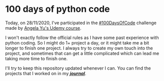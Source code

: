 # 100 days of python code


Today, on 28/11/2020, I've participated in the [#100DaysOfCode](https://www.100daysofcode.com) challenge made by [Angela Yu's Udemy course](https://www.udemy.com/course/100-days-of-code/?couponCode=APPBREWERY).

I won't exactly follow the official rules as I have some past experience with python coding. So I might do 1+ project a day, or it might take me a bit longer to finish one project. I always try to create my own touch into the project, and sometimes that can get a little complicated which can lead me taking more time to finish one.

I'll try to keep this repository updated whenever I can. You can find the projects that I worked on in my [***journal***](https://github.com/OsamaAlOlabi/100-days-of-python-code/blob/main/Journal.md).
